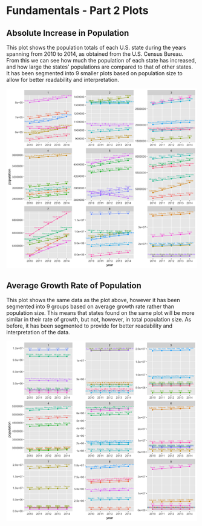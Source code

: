 # Fundamentals - Part 2 Plots

## Absolute Increase in Population

This plot shows the population totals of each U.S. state during the years spanning from 2010 to 2014, as obtained from the U.S. Census Bureau. From this we can see how much the population of each state has increased, and how large the states' populations are compared to that of other states. It has been segmented into 9 smaller plots based on population size to allow for better readability and interpretation.

![Absolute Increase in Population](abs_pop_growth_plot)

## Average Growth Rate of Population 

This plot shows the same data as the plot above, however it has been segmented into 9 groups based on average growth rate rather than population size. This means that states found on the same plot will be more similar in their rate of growth, but not, however, in total population size. As before, it has been segmented to provide for better readability and interpretation of the data.

![Average Growth Rate of Population](avg_growth_rate_plot)
